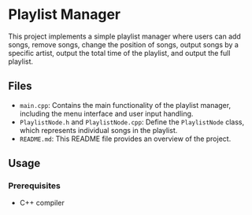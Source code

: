 # Playlist Manager

This project implements a simple playlist manager where users can add songs, remove songs, change the position of songs, output songs by a specific artist, output the total time of the playlist, and output the full playlist.

## Files

- `main.cpp`: Contains the main functionality of the playlist manager, including the menu interface and user input handling.
- `PlaylistNode.h` and `PlaylistNode.cpp`: Define the `PlaylistNode` class, which represents individual songs in the playlist.
- `README.md`: This README file provides an overview of the project.

## Usage

### Prerequisites

- C++ compiler
